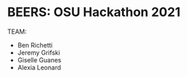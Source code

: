 # BEERS: OSU Hackathon 2021 

TEAM:

- Ben Richetti
- Jeremy Grifski
- Giselle Guanes
- Alexia Leonard
